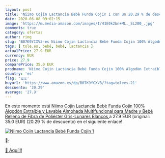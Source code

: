 ```yaml
---
layout: post
title: 'Niimo Cojin Lactancia Bebè Funda Cojin 1 con un 20.29 % de descuento'
date: 2020-06-08 09:02:15
image: 'https://m.media-amazon.com/images/I/41E0k2bn+ML._SL200_.jpg'
comments: true
category: ofertas
author: ring
slug: 'B07K9YCXV3-es Niimo Cojin Lactancia Bebè Funda Cojin 100% Algodòn...'
tags: [ tole.es, bebé, bebé, lactancia ]
actualPrice: 27.9 EUR
currency: EUR
price: 27.9
comparePrice: 35.0 EUR
prodname: 'Niimo Cojin Lactancia Bebè Funda Cojin 100% Algodòn Extraíble y Lavable Almohada Multifuncional para Madre y Bebé Relleno de Fibra de Poliéster  Gris-Lunares Blancos '
country: 'es'
flag: '🇪🇸'
buyurl: 'https://www.amazon.es/dp/B07K9YCXV3/?tag=tolees-21'
descuento: '20.29'
average: '27.9'
---
```


En este momento está [Niimo Cojin Lactancia Bebè Funda Cojin 100% Algodòn Extraíble y Lavable Almohada Multifuncional para Madre y Bebé Relleno de Fibra de Poliéster  Gris-Lunares Blancos ](https://www.amazon.es/dp/B07K9YCXV3/?tag=tolees-21) a 27.9 EUR (original: 35.0 EUR) (20.29 %  de descuento) en el siguiente enlace!

[![Niimo Cojin Lactancia Bebè Funda Cojin 1](https://m.media-amazon.com/images/I/41E0k2bn+ML._SL200_.jpg)](https://www.amazon.es/dp/B07K9YCXV3/?tag=tolees-21)

🔎:


[🛒 Aquí!!!](https://www.amazon.es/dp/B07K9YCXV3/?tag=tolees-21)
